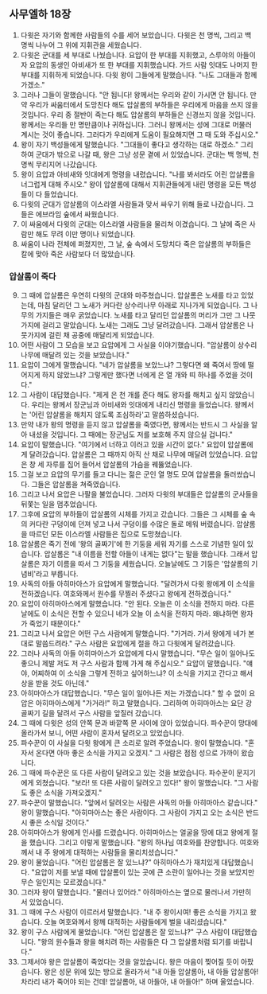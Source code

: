 ## 사무엘하 18장

1. 다윗은 자기와 함께한 사람들의 수를 세어 보았습니다. 다윗은 천 명씩, 그리고 백 명씩 나누어 그 위에 지휘관을 세웠습니다.
2. 다윗은 군대를 세 부대로 나눴습니다. 요압이 한 부대를 지휘했고, 스루야의 아들이자 요압의 동생인 아비새가 또 한 부대를 지휘했습니다. 가드 사람 잇대도 나머지 한 부대를 지휘하게 되었습니다. 다윗 왕이 그들에게 말했습니다. "나도 그대들과 함께 가겠소."
3. 그러나 그들이 말했습니다. "안 됩니다! 왕께서는 우리와 같이 가시면 안 됩니다. 만약 우리가 싸움터에서 도망친다 해도 압살롬의 부하들은 우리에게 마음을 쓰지 않을 것입니다. 우리 중 절반이 죽는다 해도 압살롬의 부하들은 신경쓰지 않을 것입니다. 왕께서는 우리들 만 명만큼이나 귀하십니다. 그러니 왕께서는 성에 그대로 머물러 계시는 것이 좋습니다. 그러다가 우리에게 도움이 필요해지면 그 때 도와 주십시오."
4. 왕이 자기 백성들에게 말했습니다. "그대들이 좋다고 생각하는 대로 하겠소." 그리하여 군대가 밖으로 나갈 때, 왕은 그냥 성문 곁에 서 있었습니다. 군대는 백 명씩, 천 명씩 무리지어 나갔습니다.
5. 왕이 요압과 아비새와 잇대에게 명령을 내렸습니다. "나를 봐서라도 어린 압살롬을 너그럽게 대해 주시오." 왕이 압살롬에 대해서 지휘관들에게 내린 명령을 모든 백성들이 다 들었습니다.
6. 다윗의 군대가 압살롬의 이스라엘 사람들과 맞서 싸우기 위해 들로 나갔습니다. 그들은 에브라임 숲에서 싸웠습니다.
7. 이 싸움에서 다윗의 군대는 이스라엘 사람들을 물리쳐 이겼습니다. 그 날에 죽은 사람만 해도 무려 이만 명이나 되었습니다.
8. 싸움이 나라 전체에 퍼졌지만, 그 날, 숲 속에서 도망치다 죽은 압살롬의 부하들은 칼에 맞아 죽은 사람보다 더 많았습니다.
### 압살롬이 죽다
9. 그 때에 압살롬은 우연히 다윗의 군대와 마주쳤습니다. 압살롬은 노새를 타고 있었는데, 마침 달리던 그 노새가 커다란 상수리나무 아래로 지나가게 되었습니다. 그 나무의 가지들은 매우 굵었습니다. 노새를 타고 달리던 압살롬의 머리가 그만 그 나뭇가지에 걸리고 말았습니다. 노새는 그래도 그냥 달려갔습니다. 그래서 압살롬은 나뭇가지에 걸린 채 공중에 매달리게 되었습니다.
10. 어떤 사람이 그 모습을 보고 요압에게 그 사실을 이야기했습니다. "압살롬이 상수리나무에 매달려 있는 것을 보았습니다."
11. 요압이 그에게 말했습니다. "네가 압살롬을 보았느냐? 그렇다면 왜 죽여서 땅에 떨어지게 하지 않았느냐? 그렇게만 했다면 너에게 은 열 개와 띠 하나를 주었을 것이다."
12. 그 사람이 대답했습니다. "제게 은 천 개를 준다 해도 왕자를 해치고 싶지 않았습니다. 우리는 왕께서 장군님과 아비새와 잇대에게 내리신 명령을 들었습니다. 왕께서는 '어린 압살롬을 해치지 않도록 조심하라'고 말씀하셨습니다.
13. 만약 내가 왕의 명령을 듣지 않고 압살롬을 죽였다면, 왕께서는 반드시 그 사실을 알아 내셨을 것입니다. 그 때에는 장군님도 저를 보호해 주지 않으실 겁니다."
14. 요압이 말했습니다. "여기에서 너하고 이러고 있을 시간이 없다." 요압이 압살롬에게 달려갔습니다. 압살롬은 그 때까지 아직 산 채로 나무에 매달려 있었습니다. 요압은 창 세 자루를 집어 들어서 압살롬의 가슴을 꿰뚫었습니다.
15. 그걸 보고 요압의 무기를 들고 다니는 젊은 군인 열 명도 모여 압살롬을 둘러쌌습니다. 그들은 압살롬을 쳐죽였습니다.
16. 그리고 나서 요압은 나팔을 불었습니다. 그러자 다윗의 부대들은 압살롬의 군사들을 뒤쫓는 일을 멈추었습니다.
17. 그후에 요압의 부하들이 압살롬의 시체를 가지고 갔습니다. 그들은 그 시체를 숲 속의 커다란 구덩이에 던져 넣고 나서 구덩이를 수많은 돌로 메워 버렸습니다. 압살롬을 따르던 모든 이스라엘 사람들은 집으로 도망쳤습니다.
18. 압살롬은 죽기 전에 '왕의 골짜기'에 한 기둥을 세워 자기를 스스로 기념한 일이 있습니다. 압살롬은 "내 이름을 전할 아들이 내게는 없다"는 말을 했습니다. 그래서 압살롬은 자기 이름을 따서 그 기둥을 세웠습니다. 오늘날에도 그 기둥은 '압살롬의 기념비'라고 부릅니다.
19. 사독의 아들 아히마아스가 요압에게 말했습니다. "달려가서 다윗 왕에게 이 소식을 전하겠습니다. 여호와께서 원수를 무찔러 주셨다고 왕에게 전하겠습니다."
20. 요압이 아히마아스에게 말했습니다. "안 된다. 오늘은 이 소식을 전하지 마라. 다른 날에도 이 소식은 전할 수 있으니 네가 오늘 이 소식을 전하지 마라. 왜냐하면 왕자가 죽었기 때문이다."
21. 그리고 나서 요압은 어떤 구스 사람에게 말했습니다. "가거라. 가서 왕에게 네가 본 대로 말씀드려라." 구스 사람은 요압에게 절을 하고 다윗에게 달려갔습니다.
22. 그러나 사독의 아들 아히마아스가 요압에게 다시 말했습니다. "무슨 일이 일어나도 좋으니 제발 저도 저 구스 사람과 함께 가게 해 주십시오." 요압이 말했습니다. "얘야, 어찌하여 이 소식을 그렇게 전하고 싶어하느냐? 이 소식을 가지고 간다고 해서 상을 받을 것도 아닌데."
23. 아히마아스가 대답했습니다. "무슨 일이 일어나든 저는 가겠습니다." 할 수 없이 요압은 아히마아스에게 "가거라!" 하고 말했습니다. 그리하여 아히마아스는 요단 강 골짜기 길을 달려서 구스 사람을 앞질러 갔습니다.
24. 그 때에 다윗은 성의 안쪽 문과 바깥쪽 문 사이에 앉아 있었습니다. 파수꾼이 망대에 올라가서 보니, 어떤 사람이 혼자서 달려오고 있었습니다.
25. 파수꾼이 이 사실을 다윗 왕에게 큰 소리로 알려 주었습니다. 왕이 말했습니다. "혼자서 온다면 아마 좋은 소식을 가지고 오겠지." 그 사람은 점점 성으로 가까이 왔습니다.
26. 그 때에 파수꾼은 또 다른 사람이 달려오고 있는 것을 보았습니다. 파수꾼이 문지기에게 외쳤습니다. "보라! 또 다른 사람이 달려오고 있다!" 왕이 말했습니다. "그 사람도 좋은 소식을 가져오겠지."
27. 파수꾼이 말했습니다. "앞에서 달려오는 사람은 사독의 아들 아히마아스 같습니다." 왕이 말했습니다. "아히마아스는 좋은 사람이다. 그 사람이 가지고 오는 소식은 반드시 좋은 소식일 것이다."
28. 아히마아스가 왕에게 인사를 드렸습니다. 아히마아스는 얼굴을 땅에 대고 왕에게 절을 했습니다. 그리고 이렇게 말했습니다. "왕의 하나님 여호와를 찬양합니다. 여호와께서 내 주 왕에게 대적하는 사람들을 물리치셨습니다."
29. 왕이 물었습니다. "어린 압살롬은 잘 있느냐?" 아히마아스가 재치있게 대답했습니다. "요압이 저를 보낼 때에 압살롬이 있는 곳에 큰 소란이 일어나는 것을 보았지만 무슨 일인지는 모르겠습니다."
30. 그러자 왕이 말했습니다. "물러나 있어라." 아히마아스는 옆으로 물러나서 가만히 서 있었습니다.
31. 그 때에 구스 사람이 이르러서 말했습니다. "내 주 왕이시여! 좋은 소식을 가지고 왔습니다. 오늘 여호와께서 왕께 대적하는 사람들에게 벌을 내리셨습니다."
32. 왕이 구스 사람에게 물었습니다. "어린 압살롬은 잘 있느냐?" 구스 사람이 대답했습니다. "왕의 원수들과 왕을 해치려 하는 사람들은 다 그 압살롬처럼 되기를 바랍니다."
33. 그제서야 왕은 압살롬이 죽었다는 것을 알았습니다. 왕은 마음이 찢어질 듯이 아팠습니다. 왕은 성문 위에 있는 방으로 올라가서 "내 아들 압살롬아, 내 아들 압살롬아! 차라리 내가 죽어야 되는 건데! 압살롬아, 내 아들아, 내 아들아!" 하며 울었습니다.